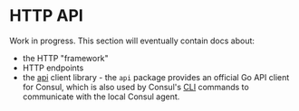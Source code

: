 # HTTP API

Work in progress. This section will eventually contain docs about:

* the HTTP "framework"
* HTTP endpoints
* the [api](https://github.com/hernad/consul/tree/main/api) client library - the `api` package
  provides an official Go API client for Consul, which is also used by Consul's
  [CLI](https://www.consul.io/docs/commands/index.html) commands to communicate with the local Consul agent.
